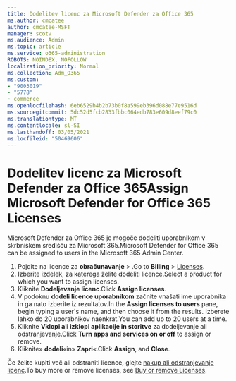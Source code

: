 ```yaml
---
title: Dodelitev licenc za Microsoft Defender za Office 365
ms.author: cmcatee
author: cmcatee-MSFT
manager: scotv
ms.audience: Admin
ms.topic: article
ms.service: o365-administration
ROBOTS: NOINDEX, NOFOLLOW
localization_priority: Normal
ms.collection: Adm_O365
ms.custom:
- "9003019"
- "5778"
- commerce
ms.openlocfilehash: 6eb6529b4b2b73b0f8a599eb396d088e77e9516d
ms.sourcegitcommit: 5dc52d5fcb2833fbbc064edb783e609d8eef79c0
ms.translationtype: MT
ms.contentlocale: sl-SI
ms.lasthandoff: 03/05/2021
ms.locfileid: "50469606"
---
```

# <a name="assign-microsoft-defender-for-office-365-licenses"></a><span data-ttu-id="c77ff-102">Dodelitev licenc za Microsoft Defender za Office 365</span><span class="sxs-lookup"><span data-stu-id="c77ff-102">Assign Microsoft Defender for Office 365 Licenses</span></span>

<span data-ttu-id="c77ff-103">Microsoft Defender za Office 365 je mogoče dodeliti uporabnikom v skrbniškem središču za Microsoft 365.</span><span class="sxs-lookup"><span data-stu-id="c77ff-103">Microsoft Defender for Office 365 can be assigned to users in the Microsoft 365 Admin Center.</span></span>

1. <span data-ttu-id="c77ff-104">Pojdite na licence za **obračunavanje**  >  [](https://go.microsoft.com/fwlink/p/?linkid=842264).</span><span class="sxs-lookup"><span data-stu-id="c77ff-104">Go to **Billing** > [Licenses](https://go.microsoft.com/fwlink/p/?linkid=842264).</span></span>
2. <span data-ttu-id="c77ff-105">Izberite izdelek, za katerega želite dodeliti licence.</span><span class="sxs-lookup"><span data-stu-id="c77ff-105">Select a product for which you want to assign licenses.</span></span>
3. <span data-ttu-id="c77ff-106">Kliknite **Dodeljevanje licenc**.</span><span class="sxs-lookup"><span data-stu-id="c77ff-106">Click **Assign licenses**.</span></span>
4. <span data-ttu-id="c77ff-107">V podoknu **dodeli licence uporabnikom**  začnite vnašati ime uporabnika in ga nato izberite iz rezultatov.</span><span class="sxs-lookup"><span data-stu-id="c77ff-107">In the **Assign licenses to users**  pane, begin typing a user's name, and then choose it from the results.</span></span> <span data-ttu-id="c77ff-108">Izberete lahko do 20 uporabnikov naenkrat.</span><span class="sxs-lookup"><span data-stu-id="c77ff-108">You can add up to 20 users at a time.</span></span>
5. <span data-ttu-id="c77ff-109">Kliknite **Vklopi ali izklopi aplikacije in storitve**  za dodeljevanje ali odstranjevanje.</span><span class="sxs-lookup"><span data-stu-id="c77ff-109">Click **Turn apps and services on or off**  to assign or remove.</span></span>
6. <span data-ttu-id="c77ff-110">Kliknite» **dodeli**«in»  **Zapri**«.</span><span class="sxs-lookup"><span data-stu-id="c77ff-110">Click **Assign**, and  **Close**.</span></span>

<span data-ttu-id="c77ff-111">Če želite kupiti več ali odstraniti licence, glejte [nakup ali odstranjevanje licenc](https://docs.microsoft.com/microsoft-365/commerce/licenses/buy-licenses#buy-or-remove-licenses-for-your-business-subscription).</span><span class="sxs-lookup"><span data-stu-id="c77ff-111">To buy more or remove licenses, see [Buy or remove Licenses](https://docs.microsoft.com/microsoft-365/commerce/licenses/buy-licenses#buy-or-remove-licenses-for-your-business-subscription).</span></span>